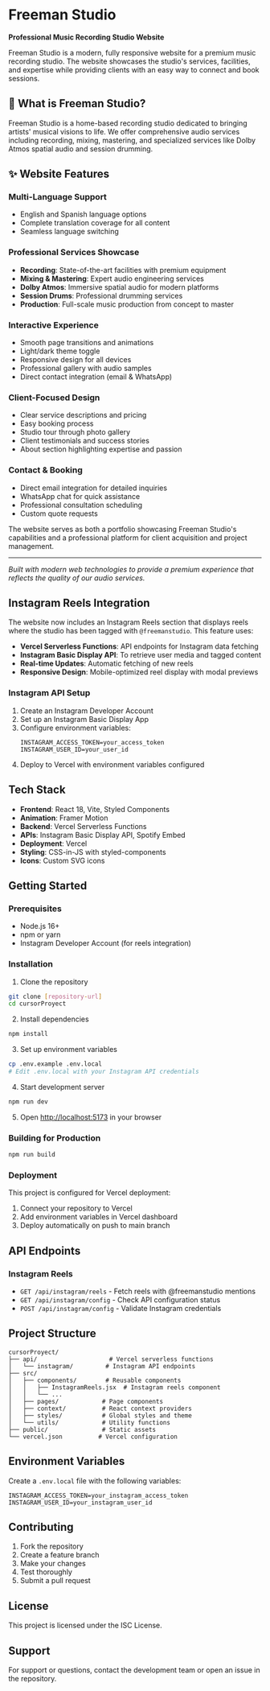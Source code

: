 # Freeman Studio

**Professional Music Recording Studio Website**

Freeman Studio is a modern, fully responsive website for a premium music recording studio. The website showcases the studio's services, facilities, and expertise while providing clients with an easy way to connect and book sessions.

## 🎵 What is Freeman Studio?

Freeman Studio is a home-based recording studio dedicated to bringing artists' musical visions to life. We offer comprehensive audio services including recording, mixing, mastering, and specialized services like Dolby Atmos spatial audio and session drumming.

## ✨ Website Features

### **Multi-Language Support**
- English and Spanish language options
- Complete translation coverage for all content
- Seamless language switching

### **Professional Services Showcase**
- **Recording**: State-of-the-art facilities with premium equipment
- **Mixing & Mastering**: Expert audio engineering services  
- **Dolby Atmos**: Immersive spatial audio for modern platforms
- **Session Drums**: Professional drumming services
- **Production**: Full-scale music production from concept to master

### **Interactive Experience**
- Smooth page transitions and animations
- Light/dark theme toggle
- Responsive design for all devices
- Professional gallery with audio samples
- Direct contact integration (email & WhatsApp)

### **Client-Focused Design**
- Clear service descriptions and pricing
- Easy booking process
- Studio tour through photo gallery
- Client testimonials and success stories
- About section highlighting expertise and passion

### **Contact & Booking**
- Direct email integration for detailed inquiries
- WhatsApp chat for quick assistance  
- Professional consultation scheduling
- Custom quote requests

The website serves as both a portfolio showcasing Freeman Studio's capabilities and a professional platform for client acquisition and project management.

---

*Built with modern web technologies to provide a premium experience that reflects the quality of our audio services.*

## Instagram Reels Integration

The website now includes an Instagram Reels section that displays reels where the studio has been tagged with `@freemanstudio`. This feature uses:

- **Vercel Serverless Functions**: API endpoints for Instagram data fetching
- **Instagram Basic Display API**: To retrieve user media and tagged content
- **Real-time Updates**: Automatic fetching of new reels
- **Responsive Design**: Mobile-optimized reel display with modal previews

### Instagram API Setup

1. Create an Instagram Developer Account
2. Set up an Instagram Basic Display App
3. Configure environment variables:
   ```
   INSTAGRAM_ACCESS_TOKEN=your_access_token
   INSTAGRAM_USER_ID=your_user_id
   ```
4. Deploy to Vercel with environment variables configured

## Tech Stack

- **Frontend**: React 18, Vite, Styled Components
- **Animation**: Framer Motion
- **Backend**: Vercel Serverless Functions
- **APIs**: Instagram Basic Display API, Spotify Embed
- **Deployment**: Vercel
- **Styling**: CSS-in-JS with styled-components
- **Icons**: Custom SVG icons

## Getting Started

### Prerequisites

- Node.js 16+ 
- npm or yarn
- Instagram Developer Account (for reels integration)

### Installation

1. Clone the repository
```bash
git clone [repository-url]
cd cursorProyect
```

2. Install dependencies
```bash
npm install
```

3. Set up environment variables
```bash
cp .env.example .env.local
# Edit .env.local with your Instagram API credentials
```

4. Start development server
```bash
npm run dev
```

5. Open [http://localhost:5173](http://localhost:5173) in your browser

### Building for Production

```bash
npm run build
```

### Deployment

This project is configured for Vercel deployment:

1. Connect your repository to Vercel
2. Add environment variables in Vercel dashboard
3. Deploy automatically on push to main branch

## API Endpoints

### Instagram Reels
- `GET /api/instagram/reels` - Fetch reels with @freemanstudio mentions
- `GET /api/instagram/config` - Check API configuration status
- `POST /api/instagram/config` - Validate Instagram credentials

## Project Structure

```
cursorProyect/
├── api/                    # Vercel serverless functions
│   └── instagram/         # Instagram API endpoints
├── src/
│   ├── components/        # Reusable components
│   │   ├── InstagramReels.jsx  # Instagram reels component
│   │   └── ...
│   ├── pages/            # Page components
│   ├── context/          # React context providers
│   ├── styles/           # Global styles and theme
│   └── utils/            # Utility functions
├── public/               # Static assets
└── vercel.json          # Vercel configuration
```

## Environment Variables

Create a `.env.local` file with the following variables:

```env
INSTAGRAM_ACCESS_TOKEN=your_instagram_access_token
INSTAGRAM_USER_ID=your_instagram_user_id
```

## Contributing

1. Fork the repository
2. Create a feature branch
3. Make your changes
4. Test thoroughly
5. Submit a pull request

## License

This project is licensed under the ISC License.

## Support

For support or questions, contact the development team or open an issue in the repository. 